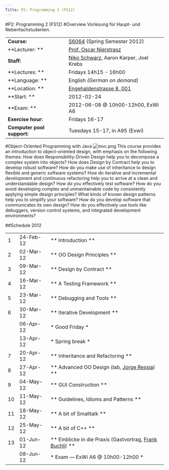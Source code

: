 ```yaml
---
Title: P2: Programming 2 (FS12)
---
```

#P2: Programming 2 (FS12)
#Overview
Vorlesung für Haupt- und Nebenfachstudenten.


| | |
|---|---|
|**Course:**|[S6064](http://evub.unibe.ch/pievub/n_index.asp?KursID=4891132&KursNr=S6064&UeberschriftID=843204&page=detail) (Spring Semester 2012)
|**Lecturer: **|[Prof. Oscar Nierstrasz](http://www.iam.unibe.ch/~oscar/)
|**Staff:**|[Niko Schwarz](%base_url%/staff/Schwarz), Aaron Karper, Joel Krebs
|**Lectures: **|Fridays 14h15 - 16h00
|**Language: **|English *(German on demand)*
|**Location: **|[Engehaldenstrasse 8, 001](%base_url%/contact/maps)
|**Start: **|2012-02-24
|**Exam: **|2012-06-08 @ 10h00-12h00, ExWi A6
|**Exercise hour:**|Fridays 16-17
|**Computer pool support:**|Tuesdays 15-17, in A95 (Exwi)
 
#Object-Oriented Programming with Java
![mvc.png](%assets_url%/files/28/u5z3f26hdoajsvf5tfzwyvq73yzt92/mvc.png)
This course provides an introduction to object-oriented design, with emphasis on the following themes:
How does Responsibility-Driven Design help you to decompose a complex system into objects?
How does Design by Contract help you to develop robust software?
How do you make use of inheritance to design flexible and generic software systems?
How do iterative and incremental development and continuous refactoring help you to arrive at a clean and understandable design?
How do you effectively test software?
How do you avoid developing complex and unmaintainable code by consistently applying simple design principles?
What kinds of known design patterns help you to simplify your software?
How do you develop software that communicates its own design?
How do you effectively use tools like debuggers, version control systems, and integrated development environments?

##Schedule 2012

| | | |
|---|---|---|
|	1	|	24-Feb-12	|**	Introduction	**
|	2	|	02-Mar-12	|**	OO Design Principles	**
|	3	|	09-Mar-12	|**	Design by Contract	**
|	4	|	16-Mar-12	|**	A Testing Framework	**
|	5	|	23-Mar-12	|**	Debugging and Tools	**
|	6	|	30-Mar-12	|**	Iterative Development	**
|		|	06-Apr-12	|*	Good Friday	*
|		|	13-Apr-12	|*	Spring break	*
|	7	|	20-Apr-12	|**	Inheritance and Refactoring	**
|	8	|	27-Apr-12	|**	Advanced OO Design (lab, [Jorge Ressia](%base_url%/staff/jorgeressia))	**
|	9	|	04-May-12	|**	GUI Construction	**
|	10	|	11-May-12	|**	Guidelines, Idioms and Patterns	**
|	11	|	18-May-12	|**	A bit of Smalltalk	**
|	12	|	25-May-12	|**	A bit of C\+\+	**
|	13	|	01-Jun-12	|**	Einblicke in die Praxis  (Gastvortrag, [Frank Buchli](http://www.buchli.org/frank/about/))	**
|		|	08-Jun-12	|*	Exam &mdash; ExWi A6 @ 10h00-12h00	*
